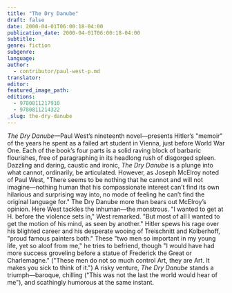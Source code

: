 ```yaml
---
title: "The Dry Danube"
draft: false
date: 2000-04-01T06:00:18-04:00
publication_date: 2000-04-01T06:00:18-04:00
subtitle:
genre: fiction
subgenre:
language:
author:
  - contributor/paul-west-p.md
translator:
editor:
featured_image_path:
editions:
  - 9780811217910
  - 9780811214322
_slug: the-dry-danube
---
```


_The Dry Danube_––Paul West’s nineteenth novel––presents Hitler’s "memoir" of the years he spent as a failed art student in Vienna, just before World War One. Each of the book’s four parts is a solid raving block of barbaric flourishes, free of paragraphing in its headlong rush of disgorged spleen. Dazzling and daring, caustic and ironic, _The Dry Danube_ is a plunge into what cannot, ordinarily, be articulated. However, as Joseph McElroy noted of Paul West, "There seems to be nothing that he cannot and will not imagine––nothing human that his compassionate interest can’t find its own hilarious and surprising way into, no mode of feeling he can’t find the original language for." The Dry Danube more than bears out McElroy’s opinion. Here West tackles the inhuman––the monstrous. "I wanted to get at H. before the violence sets in," West remarked. "But most of all I wanted to get the motion of his mind, as seen by another." Hitler spews his rage over his blighted career and his desperate wooing of Treischnitt and Kolberhoff, "proud famous painters both." These "two men so important in my young life, yet so aloof from me," he tries to befriend, though "I would have had more success groveling before a statue of Frederick the Great or Charlemagne." ("These men do not so much control Art, they are Art. It makes you sick to think of it.") A risky venture, _The Dry Danube_ stands a triumph––baroque, chilling ("This was not the last the world would hear of me"), and scathingly humorous at the same instant.

